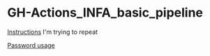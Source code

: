 # GH-Actions_INFA_basic_pipeline

[Instructions](https://knowledge.informatica.com/s/article/Automated-Deployment-of-IICS-Assets-CI-CD-using-Informatica-API-s?language=en_US) I'm trying to repeat

[Password usage](https://github.com/Azure/actions-workflow-samples/blob/master/assets/create-secrets-for-GitHub-workflows.md)
